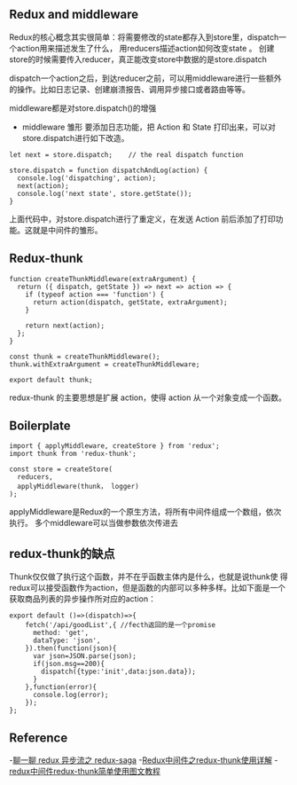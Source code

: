 
## Redux and middleware
Redux的核心概念其实很简单：将需要修改的state都存入到store里，dispatch一个action用来描述发生了什么，
用reducers描述action如何改变state 。
创建store的时候需要传入reducer，真正能改变store中数据的是store.dispatch 

dispatch一个action之后，到达reducer之前，可以用middleware进行一些额外的操作。比如日志记录、创建崩溃报告、调用异步接口或者路由等等。

middleware都是对store.dispatch()的增强

- middleware 雏形
要添加日志功能，把 Action 和 State 打印出来，可以对store.dispatch进行如下改造。
```
let next = store.dispatch;    // the real dispatch function

store.dispatch = function dispatchAndLog(action) {
  console.log('dispatching', action);
  next(action);
  console.log('next state', store.getState());
}
```
上面代码中，对store.dispatch进行了重定义，在发送 Action 前后添加了打印功能。这就是中间件的雏形。

## Redux-thunk
```
function createThunkMiddleware(extraArgument) {
  return ({ dispatch, getState }) => next => action => {
    if (typeof action === 'function') {
      return action(dispatch, getState, extraArgument);
    }

    return next(action);
  };
}

const thunk = createThunkMiddleware();
thunk.withExtraArgument = createThunkMiddleware;

export default thunk;
```

redux-thunk 的主要思想是扩展 action，使得 action 从一个对象变成一个函数。


## Boilerplate
```
import { applyMiddleware, createStore } from 'redux';
import thunk from 'redux-thunk';

const store = createStore(
  reducers, 
  applyMiddleware(thunk， logger)
);
```
applyMiddleware是Redux的一个原生方法，将所有中间件组成一个数组，依次执行。 多个middleware可以当做参数依次传进去

## redux-thunk的缺点
Thunk仅仅做了执行这个函数，并不在乎函数主体内是什么，也就是说thunk使
得redux可以接受函数作为action，但是函数的内部可以多种多样。比如下面是一个获取商品列表的异步操作所对应的action：
```
export default ()=>(dispatch)=>{
    fetch('/api/goodList',{ //fecth返回的是一个promise
      method: 'get',
      dataType: 'json',
    }).then(function(json){
      var json=JSON.parse(json);
      if(json.msg==200){
        dispatch({type:'init',data:json.data});
      }
    },function(error){
      console.log(error);
    });
};
```




## Reference
-[聊一聊 redux 异步流之 redux-saga](https://www.jianshu.com/p/e84493c7af35)
-[Redux中间件之redux-thunk使用详解](https://juejin.im/post/5bfbaeea5188254e2a0435c9)
-[redux中间件redux-thunk简单使用图文教程](https://github.com/frontend9/fe9-library/issues/214)